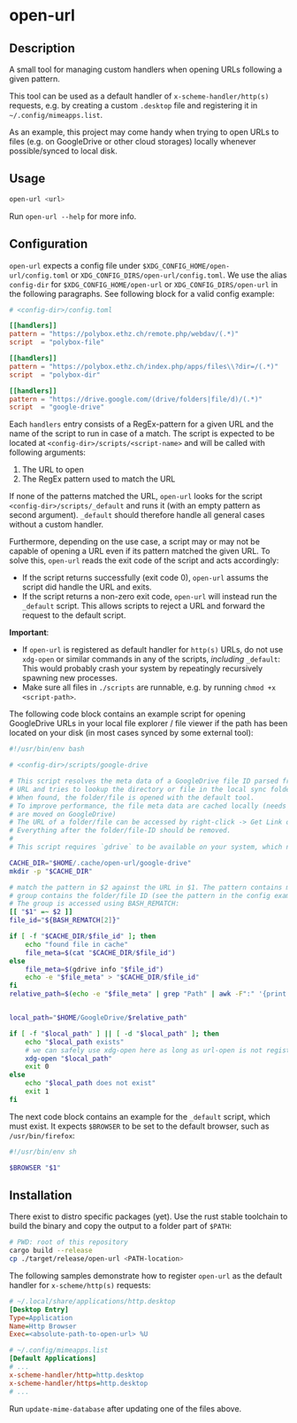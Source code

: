# open-url

## Description
A small tool for managing custom handlers when opening URLs following a given pattern.

This tool can be used as a default handler of `x-scheme-handler/http(s)` requests, e.g. by creating a custom `.desktop` file and registering it in `~/.config/mimeapps.list`.

As an example, this project may come handy when trying to open URLs to files (e.g. on GoogleDrive or other cloud storages) locally whenever possible/synced to local disk.

## Usage
```sh
open-url <url>
```
Run `open-url --help` for more info.

## Configuration
`open-url` expects a config file under `$XDG_CONFIG_HOME/open-url/config.toml` or `XDG_CONFIG_DIRS/open-url/config.toml`. We use the alias `config-dir` for `$XDG_CONFIG_HOME/open-url` or `XDG_CONFIG_DIRS/open-url` in the following paragraphs.
See following block for a valid config example:
```toml
# <config-dir>/config.toml

[[handlers]]
pattern = "https://polybox.ethz.ch/remote.php/webdav/(.*)"
script  = "polybox-file"

[[handlers]]
pattern = "https://polybox.ethz.ch/index.php/apps/files\\?dir=/(.*)"
script  = "polybox-dir"

[[handlers]]
pattern = "https://drive.google.com/(drive/folders|file/d)/(.*)"
script  = "google-drive"
```

Each `handlers` entry consists of a RegEx-pattern for a given URL and the name of the script to run in case of a match. The script is expected to be located at `<config-dir>/scripts/<script-name>` and will be called with following arguments:
1. The URL to open
2. The RegEx pattern used to match the URL

If none of the patterns matched the URL, `open-url` looks for the script `<config-dir>/scripts/_default` and runs it (with an empty pattern as second argument). `_default` should therefore handle all general cases without a custom handler.

Furthermore, depending on the use case, a script may or may not be capable of opening a URL even if its pattern matched the given URL. To solve this, `open-url` reads the exit code of the script and acts accordingly:
* If the script returns successfully (exit code 0), `open-url` assums the script did handle the URL and exits.
* If the script returns a non-zero exit code, `open-url` will instead run the `_default` script.
This allows scripts to reject a URL and forward the request to the default script.


**Important**:
* If `open-url` is registered as default handler for `http(s)` URLs, do not use `xdg-open` or similar commands in any of the scripts, *including* `_default`: This would probably crash your system by repeatingly recursively spawning new processes.
* Make sure all files in `./scripts` are runnable, e.g. by running `chmod +x <script-path>`.

The following code block contains an example script for opening GoogleDrive URLs in your local file explorer / file viewer if the path has been located on your disk (in most cases synced by some external tool):
```bash
#!/usr/bin/env bash

# <config-dir>/scripts/google-drive

# This script resolves the meta data of a GoogleDrive file ID parsed from a GoogleDrive
# URL and tries to lookup the directory or file in the local sync folder.
# When found, the folder/file is opened with the default tool.
# To improve performance, the file meta data are cached locally (needs to be cleaned when files/folders
# are moved on GoogleDrive)
# The URL of a folder/file can be accessed by right-click -> Get Link on GoogleDrive.
# Everything after the folder/file-ID should be removed.
#
# This script requires `gdrive` to be available on your system, which needs to be set up first.

CACHE_DIR="$HOME/.cache/open-url/google-drive"
mkdir -p "$CACHE_DIR"

# match the pattern in $2 against the URL in $1. The pattern contains multiple groups, where as the second
# group contains the folder/file ID (see the pattern in the config example above).
# The group is accessed using BASH_REMATCH:
[[ "$1" =~ $2 ]]
file_id="${BASH_REMATCH[2]}"

if [ -f "$CACHE_DIR/$file_id" ]; then
    echo "found file in cache"
    file_meta=$(cat "$CACHE_DIR/$file_id")
else
    file_meta=$(gdrive info "$file_id")
    echo -e "$file_meta" > "$CACHE_DIR/$file_id"
fi
relative_path=$(echo -e "$file_meta" | grep "Path" | awk -F":" '{print($2)}' | xargs)


local_path="$HOME/GoogleDrive/$relative_path"

if [ -f "$local_path" ] || [ -d "$local_path" ]; then
    echo "$local_path exists"
    # we can safely use xdg-open here as long as url-open is not registered for folder/file URLs:
    xdg-open "$local_path"
    exit 0
else
    echo "$local_path does not exist"
    exit 1
fi
```

The next code block contains an example for the `_default` script, which must exist. It expects `$BROWSER` to be set to the default browser, such as `/usr/bin/firefox`:
```sh
#!/usr/bin/env sh

$BROWSER "$1"
```

## Installation
There exist to distro specific packages (yet). Use the rust stable toolchain to build the binary and copy the output to a folder part of `$PATH`:
```sh
# PWD: root of this repository
cargo build --release
cp ./target/release/open-url <PATH-location>
```

The following samples demonstrate how to register `open-url` as the default handler for `x-scheme/http(s)` requests:
```ini
# ~/.local/share/applications/http.desktop
[Desktop Entry]
Type=Application
Name=Http Browser
Exec=<absolute-path-to-open-url> %U
```

```ini
# ~/.config/mimeapps.list
[Default Applications]
# ...
x-scheme-handler/http=http.desktop
x-scheme-handler/https=http.desktop
# ...
```
Run `update-mime-database` after updating one of the files above.
